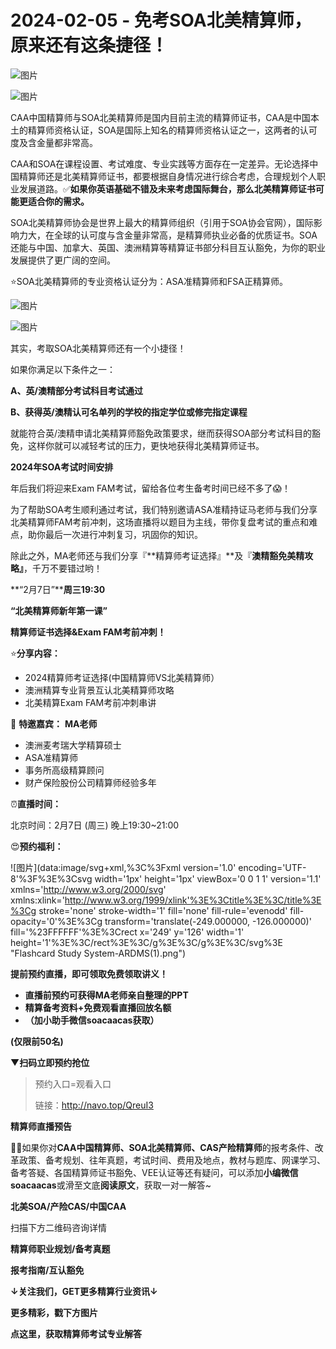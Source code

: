 # 2024-02-05 - 免考SOA北美精算师，原来还有这条捷径！

![图片](https://mmbiz.qpic.cn/mmbiz_jpg/mK3FpI9af4kg4PH3You8v1p2s4zAl35ZxNnxg0MdNmVTvH2IJcatox7FnBcNAnYE4JN8ZPBDeK1yLvRwqaptmA/640?wx_fmt=jpeg&wxfrom=5&wx_lazy=1&wx_co=1&tp=webp)

![图片](https://mmbiz.qpic.cn/mmbiz_gif/mK3FpI9af4kg4PH3You8v1p2s4zAl35ZQkpnCFrL4sxibTsCHduia44N0WRpw0ibe62rGfxowYB0ZzQROPDAlhh3Q/640?wx_fmt=gif&wxfrom=5&wx_lazy=1&tp=webp)

CAA中国精算师与SOA北美精算师是国内目前主流的精算师证书，CAA是中国本土的精算师资格认证，SOA是国际上知名的精算师资格认证之一，这两者的认可度及含金量都非常高。

CAA和SOA在课程设置、考试难度、专业实践等方面存在一定差异。无论选择中国精算师还是北美精算师证书，都要根据自身情况进行综合考虑，合理规划个人职业发展道路。✅**如果你英语基础不错及未来考虑国际舞台，那么北美精算师证书可能更适合你的需求。**

SOA北美精算师协会是世界上最大的精算师组织（引用于SOA协会官网），国际影响力大，在全球的认可度与含金量非常高，是精算师执业必备的优质证书。SOA还能与中国、加拿大、英国、澳洲精算等精算证书部分科目互认豁免，为你的职业发展提供了更广阔的空间。

⭐SOA北美精算师的专业资格认证分为：ASA准精算师和FSA正精算师。

![图片](https://mmbiz.qpic.cn/sz_mmbiz_png/mK3FpI9af4mbjeicBnvUuTmbf9u8APQMa1gNZAk55LEWJ7PJ4gZqXuoocL6nDd94Ic3pib3TP6sOnCVSibMn7KK3Q/640?wx_fmt=png&from=appmsg&tp=webp&wxfrom=5&wx_lazy=1)

![图片](https://mmbiz.qpic.cn/sz_mmbiz_png/mK3FpI9af4mbjeicBnvUuTmbf9u8APQMaNfucDmU3859E0zdIP9MMg2EGickzBDZxcRQupKN0xdRk3wvFxVQiaXCw/640?wx_fmt=png&from=appmsg&tp=webp&wxfrom=5&wx_lazy=1)

其实，考取SOA北美精算师还有一个小捷径！

如果你满足以下条件之一：

**A、英/澳精部分考试科目考试通过**

**B、获得英/澳精认可名单列的学校的指定学位或修完指定课程**

就能符合英/澳精申请北美精算师豁免政策要求，继而获得SOA部分考试科目的豁免，这样你就可以减轻考试的压力，更快地获得北美精算师证书。



**2024年SOA考试时间安排**



年后我们将迎来Exam FAM考试，留给各位考生备考时间已经不多了😱！

为了帮助SOA考生顺利通过考试，我们特别邀请ASA准精持证马老师与我们分享北美精算师FAM考前冲刺，这场直播将以题目为主线，带你复盘考试的重点和难点，助你最后一次进行冲刺复习，巩固你的知识。

除此之外，MA老师还与我们分享『**精算师考证选择』**及『**澳精豁免美精攻略』**，千万不要错过哟！



**“2月7日”****周三19:30**

**“北美精算师新年第一课”**

**精算师证书选择&Exam FAM考前冲刺！**

⭐**分享内容：**

* 2024精算师考证选择(中国精算师VS北美精算师）
* 澳洲精算专业背景互认北美精算师攻略
* 北美精算Exam FAM考前冲刺串讲

**👦** **特邀嘉宾：** **MA老师**

* 澳洲麦考瑞大学精算硕士
* ASA准精算师
* 事务所高级精算顾问
* 财产保险股份公司精算师经验多年

⏰**直播时间：**

北京时间：2月7日 (周三) 晚上19:30~21:00

😍**预约福利：**

![图片](data:image/svg+xml,%3C%3Fxml version='1.0' encoding='UTF-8'%3F%3E%3Csvg width='1px' height='1px' viewBox='0 0 1 1' version='1.1' xmlns='http://www.w3.org/2000/svg' xmlns:xlink='http://www.w3.org/1999/xlink'%3E%3Ctitle%3E%3C/title%3E%3Cg stroke='none' stroke-width='1' fill='none' fill-rule='evenodd' fill-opacity='0'%3E%3Cg transform='translate(-249.000000, -126.000000)' fill='%23FFFFFF'%3E%3Crect x='249' y='126' width='1' height='1'%3E%3C/rect%3E%3C/g%3E%3C/g%3E%3C/svg%3E "Flashcard Study System-ARDMS(1).png")

**提前预约直播，即可领取免费领取讲义！**

* **直播前预约可获得MA老师亲自整理的PPT**
* **精算备考资料+免费观看直播回放名额**
* **（加小助手微信soacaacas获取）**

****(仅限前50名)****

▼**扫码立即预约抢位**

> 预约入口=观看入口
>
> 链接：http://navo.top/QreuI3



**精算师直播预告**​

**💁‍♀️**如果你对**CAA中国精算师、SOA北美精算师、CAS产险精算师**的报考条件、改革政策、备考规划、往年真题，考试时间、费用及地点，教材与题库、网课学习、备考答疑、各国精算师证书豁免、VEE认证等还有疑问，可以添加**小编微信soacaacas**或滑至文底**阅读原文**，获取一对一解答~

**北美SOA/产险CAS/中国CAA**

扫描下方二维码咨询详情



**精算师职业规划/备考真题**

**报考指南/互认豁免**

**↓关注我们，GET更多精算行业资讯↓**





**更多精彩，戳下方图片**



[](http://mp.weixin.qq.com/s?__biz=Mzg5ODgxNDE0NQ==&mid=2247496095&idx=1&sn=1652ad043d7583602c430bfc3007aac3&chksm=c05e6831f729e127b771f250531ddbc5e5fa382e199b4a6f49c73a6c8a3b21102ab8fe3e879f&scene=21#wechat_redirect)

[](http://mp.weixin.qq.com/s?__biz=Mzg5ODgxNDE0NQ==&mid=2247493501&idx=1&sn=7620e474746373a659fe5ef89fbb7cd2&chksm=c05e7ed3f729f7c511ae682b3857e983df48e50f8605ed66cb2ef2297a4871ede24978a97033&scene=21#wechat_redirect)

[](http://mp.weixin.qq.com/s?__biz=Mzg5ODgxNDE0NQ==&mid=2247485880&idx=1&sn=0ba2bf0e4451dec32a929e06b118121c&chksm=c05d9016f72a1900fe9894195b322250dec7c7456ca30c5cce94ae6819d30bc65094e2e2719d&scene=21#wechat_redirect)

[](http://mp.weixin.qq.com/s?__biz=Mzg5ODgxNDE0NQ==&mid=2247483716&idx=1&sn=e1df2885756e4f4a72d0567ffa4690bb&chksm=c05d98eaf72a11fca6a29c8eb62754a0b92898373d1de868332308fafe026d4c456fc0f4653f&scene=21#wechat_redirect)

[](http://mp.weixin.qq.com/s?__biz=Mzg5ODgxNDE0NQ==&mid=2247484305&idx=1&sn=faae400b6a109a99b390d9cf3b2e4c29&chksm=c05d9a3ff72a1329c36d211fdd502501b728c1692d079cf95ee41fd0269002f7c72cffff1ad0&scene=21#wechat_redirect)







**点这里，获取精算师考试专业解答**
